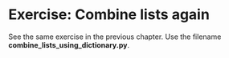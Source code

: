 # Exercise: Combine lists again


See the same exercise in the previous chapter. Use the filename **combine_lists_using_dictionary.py**.


